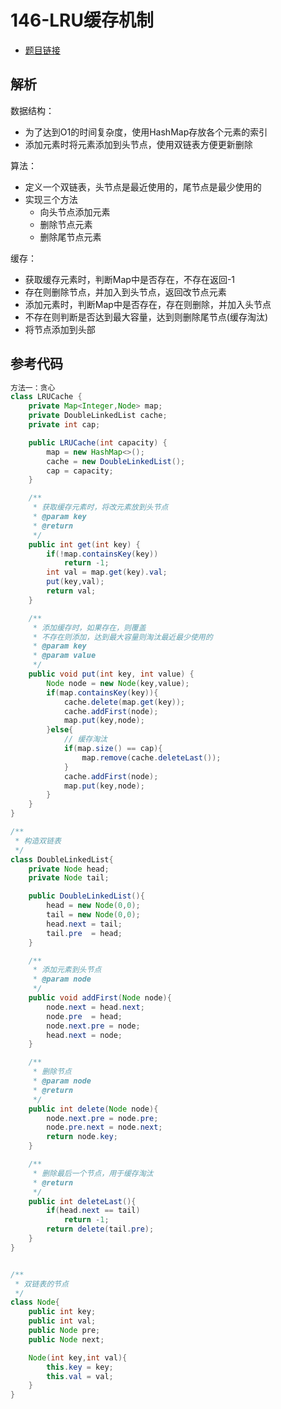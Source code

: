 # 146-LRU缓存机制

- [题目链接](https://leetcode-cn.com/problems/lru-cache/)

## 解析

数据结构：
- 为了达到O1的时间复杂度，使用HashMap存放各个元素的索引
- 添加元素时将元素添加到头节点，使用双链表方便更新删除

算法：
- 定义一个双链表，头节点是最近使用的，尾节点是最少使用的
- 实现三个方法
    - 向头节点添加元素
    - 删除节点元素
    - 删除尾节点元素

缓存：
- 获取缓存元素时，判断Map中是否存在，不存在返回-1
- 存在则删除节点，并加入到头节点，返回改节点元素
- 添加元素时，判断Map中是否存在，存在则删除，并加入头节点
- 不存在则判断是否达到最大容量，达到则删除尾节点(缓存淘汰)
- 将节点添加到头部

## 参考代码
```Java
方法一：贪心
class LRUCache {
    private Map<Integer,Node> map;
    private DoubleLinkedList cache;
    private int cap;

    public LRUCache(int capacity) {
        map = new HashMap<>();
        cache = new DoubleLinkedList();
        cap = capacity;
    }

    /**
     * 获取缓存元素时，将改元素放到头节点
     * @param key
     * @return
     */
    public int get(int key) {
        if(!map.containsKey(key))
            return -1;
        int val = map.get(key).val;
        put(key,val);
        return val;
    }

    /**
     * 添加缓存时，如果存在，则覆盖
     * 不存在则添加，达到最大容量则淘汰最近最少使用的
     * @param key
     * @param value
     */
    public void put(int key, int value) {
        Node node = new Node(key,value);
        if(map.containsKey(key)){
            cache.delete(map.get(key));
            cache.addFirst(node);
            map.put(key,node);
        }else{
            // 缓存淘汰
            if(map.size() == cap){
                map.remove(cache.deleteLast());
            }
            cache.addFirst(node);
            map.put(key,node);
        }
    }
}

/**
 * 构造双链表
 */
class DoubleLinkedList{
    private Node head;
    private Node tail;

    public DoubleLinkedList(){
        head = new Node(0,0);
        tail = new Node(0,0);
        head.next = tail;
        tail.pre  = head;
    }

    /**
     * 添加元素到头节点
     * @param node
     */
    public void addFirst(Node node){
        node.next = head.next;
        node.pre  = head;
        node.next.pre = node;
        head.next = node;
    }

    /**
     * 删除节点
     * @param node
     * @return
     */
    public int delete(Node node){
        node.next.pre = node.pre;
        node.pre.next = node.next;
        return node.key;
    }

    /**
     * 删除最后一个节点，用于缓存淘汰
     * @return
     */
    public int deleteLast(){
        if(head.next == tail)
            return -1;
        return delete(tail.pre);
    }
}


/**
 * 双链表的节点
 */
class Node{
    public int key;
    public int val;
    public Node pre;
    public Node next;

    Node(int key,int val){
        this.key = key;
        this.val = val;
    }
}
```
